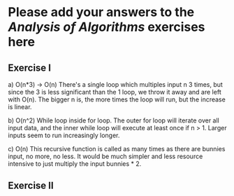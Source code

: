 # Please add your answers to the ***Analysis of  Algorithms*** exercises here

## Exercise I

a) O(n*3) -> O(n)
There's a single loop which multiples input n 3 times, but since the 3 is less significant than the 1 loop, we throw it away and are left with O(n).
The bigger n is, the  more times the loop will run, but the increase is linear.

b) O(n^2)
While loop inside for loop. The outer for loop will iterate over all input data, and the inner while loop will execute at least once if n > 1. Larger inputs seem to run increasingly longer.

c) O(n)
This recursive function is called as many times as there are bunnies input, no more, no less. It would be much simpler and less resource intensive to just multiply the input bunnies * 2.

## Exercise II
